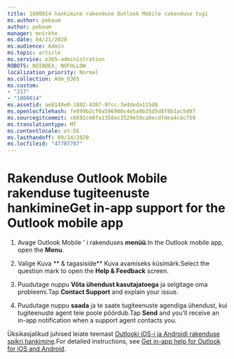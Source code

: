 ```yaml
---
title: 1800014 hankimine rakenduse Outlook Mobile rakenduse tugi
ms.author: pebaum
author: pebaum
manager: mnirkhe
ms.date: 04/21/2020
ms.audience: Admin
ms.topic: article
ms.service: o365-administration
ROBOTS: NOINDEX, NOFOLLOW
localization_priority: Normal
ms.collection: Adm_O365
ms.custom:
- "317"
- "1800014"
ms.assetid: ae8140e0-1802-4387-9fcc-3e4deda115d8
ms.openlocfilehash: fe099b2cf0a596900c4e5a9b35d5d8f8b1ac5d07
ms.sourcegitcommit: c6692ce0fa1358ec3529e59ca0ecdfdea4cdc759
ms.translationtype: MT
ms.contentlocale: et-EE
ms.lasthandoff: 09/14/2020
ms.locfileid: "47707707"
---
```

# <a name="get-in-app-support-for-the-outlook-mobile-app"></a><span data-ttu-id="a5fd1-102">Rakenduse Outlook Mobile rakenduse tugiteenuste hankimine</span><span class="sxs-lookup"><span data-stu-id="a5fd1-102">Get in-app support for the Outlook mobile app</span></span>

1. <span data-ttu-id="a5fd1-103">Avage Outlook Mobile ' i rakenduses **menüü**.</span><span class="sxs-lookup"><span data-stu-id="a5fd1-103">In the Outlook mobile app, open the **Menu**.</span></span>

2. <span data-ttu-id="a5fd1-104">Valige Kuva \*\* &amp; tagasiside\*\* Kuva avamiseks küsimärk.</span><span class="sxs-lookup"><span data-stu-id="a5fd1-104">Select the question mark to open the **Help &amp; Feedback** screen.</span></span>

3. <span data-ttu-id="a5fd1-105">Puudutage nuppu **Võta ühendust kasutajatoega** ja selgitage oma probleemi.</span><span class="sxs-lookup"><span data-stu-id="a5fd1-105">Tap **Contact Support** and explain your issue.</span></span>

4. <span data-ttu-id="a5fd1-106">Puudutage nuppu **saada** ja te saate tugiteenuste agendiga ühendust, kui tugiteenuste agent teie poole pöördub.</span><span class="sxs-lookup"><span data-stu-id="a5fd1-106">Tap **Send** and you'll receive an in-app notification when a support agent contacts you.</span></span>

<span data-ttu-id="a5fd1-107">Üksikasjalikud juhised leiate teemast [Outlooki iOS-i ja Androidi rakenduse spikri hankimine](https://support.office.com/article/218a22d1-9fa5-4889-b689-de1c63493243.aspx#ID0EAABAAA=Contact_Support).</span><span class="sxs-lookup"><span data-stu-id="a5fd1-107">For detailed instructions, see [Get in-app help for Outlook for iOS and Android](https://support.office.com/article/218a22d1-9fa5-4889-b689-de1c63493243.aspx#ID0EAABAAA=Contact_Support).</span></span>
